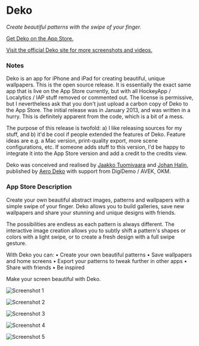 # Deko

*Create beautiful patterns with the swipe of your finger.*

[Get Deko on the App Store.](https://itunes.apple.com/us/app/deko-beautiful-unique-wallpapers/id582647344?904)

[Visit the official Deko site for more screenshots and videos.](http://dekoapp.com)

### Notes

Deko is an app for iPhone and iPad for creating beautiful, unique wallpapers. This is the open source release. It is essentially the exact same app that is live on the App Store currently, but with all HockeyApp / Localytics / IAP stuff removed or commented out. The license is permissive, but I nevertheless ask that you don't just upload a carbon copy of Deko to the App Store. The initial release was in January 2013, and was written in a hurry. This is definitely apparent from the code, which is a bit of a mess.

The purpose of this release is twofold: a) I like releasing sources for my stuff, and b) it'd be cool if people extended the features of Deko. Feature ideas are e.g. a Mac version, print-quality export, more scene configurations, etc. If someone adds stuff to this version, I'd be happy to integrate it into the App Store version and add a credit to the credits view.

Deko was conceived and realised by [Jaakko Tuomivaara](http://jaakko.co.uk) and [Johan Halin](http://jukeboxbabe.com), published by [Aero Deko](http://aerodeko.com) with support from DigiDemo / AVEK, OKM.

### App Store Description

Create your own beautiful abstract images, patterns and wallpapers with a simple swipe of your finger. Deko allows you to build galleries, save new wallpapers and share your stunning and unique designs with friends. 

The possibilities are endless as each pattern is always different. The interactive image creation allows you to subtly shift a pattern's shapes or colors with a light swipe, or to create a fresh design with a full swipe gesture.

With Deko you can:
• Create your own beautiful patterns
• Save wallpapers and home screens
• Export your patterns to tweak further in other apps
• Share with friends
• Be inspired

Make your screen beautiful with Deko.

![Screenshot 1](http://a2.mzstatic.com/us/r30/Purple/v4/df/f5/f5/dff5f514-0d10-13f3-ef35-492f1aaaa5c0/screen568x568.jpeg)

![Screenshot 2](http://a2.mzstatic.com/us/r30/Purple/v4/f7/b6/b2/f7b6b2d9-c2ed-9032-41ad-3380c805bf9a/screen568x568.jpeg)

![Screenshot 3](http://a1.mzstatic.com/us/r30/Purple/v4/f7/41/fd/f741fd97-7551-1ff1-7781-936ee50ffed5/screen568x568.jpeg)

![Screenshot 4](http://a1.mzstatic.com/us/r30/Purple2/v4/06/b6/4f/06b64f89-0659-78e0-a59d-63402ddb075b/screen568x568.jpeg)

![Screenshot 5](http://a4.mzstatic.com/us/r30/Purple/v4/f8/3a/6c/f83a6c3b-5f67-75fa-ce1b-4413409bd30f/screen568x568.jpeg)
